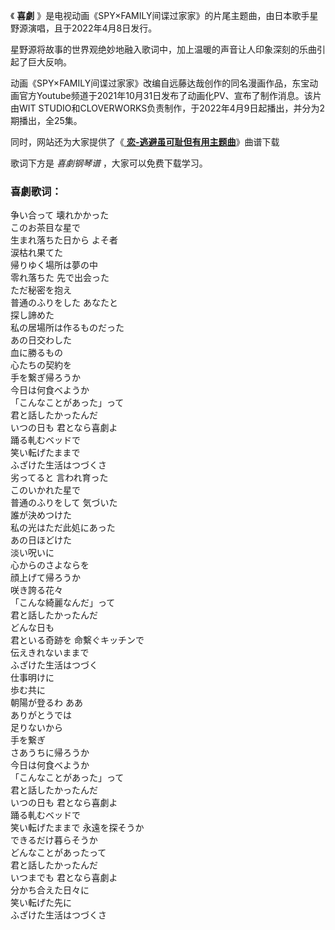 

《 **喜劇** 》是电视动画《SPY×FAMILY间谍过家家》的片尾主题曲，由日本歌手星野源演唱，且于2022年4月8日发行。

星野源将故事的世界观绝妙地融入歌词中，加上温暖的声音让人印象深刻的乐曲引起了巨大反响。

动画《SPY×FAMILY间谍过家家》改编自远藤达哉创作的同名漫画作品，东宝动画官方Youtube频道于2021年10月31日发布了动画化PV、宣布了制作消息。该片由WIT
STUDIO和CLOVERWORKS负责制作，于2022年4月9日起播出，并分为2期播出，全25集。

同时，网站还为大家提供了《[ **恋-逃避虽可耻但有用主题曲**](Music-8328-恋-逃避虽可耻但有用主题曲.html
"恋-逃避虽可耻但有用主题曲")》曲谱下载

歌词下方是 _喜劇钢琴谱_ ，大家可以免费下载学习。

### 喜劇歌词：

争い合って 壊れかかった  
このお茶目な星で  
生まれ落ちた日から よそ者  
涙枯れ果てた  
帰りゆく場所は夢の中  
零れ落ちた 先で出会った  
ただ秘密を抱え  
普通のふりをした あなたと  
探し諦めた  
私の居場所は作るものだった  
あの日交わした  
血に勝るもの  
心たちの契約を  
手を繋ぎ帰ろうか  
今日は何食べようか  
「こんなことがあった」って  
君と話したかったんだ  
いつの日も 君となら喜劇よ  
踊る軋むベッドで  
笑い転げたままで  
ふざけた生活はつづくさ  
劣ってると 言われ育った  
このいかれた星で  
普通のふりをして 気づいた  
誰が決めつけた  
私の光はただ此処にあった  
あの日ほどけた  
淡い呪いに  
心からのさよならを  
顔上げて帰ろうか  
咲き誇る花々  
「こんな綺麗なんだ」って  
君と話したかったんだ  
どんな日も  
君といる奇跡を 命繫ぐキッチンで  
伝えきれないままで  
ふざけた生活はつづく  
仕事明けに  
歩む共に  
朝陽が登るわ ああ  
ありがとうでは  
足りないから  
手を繋ぎ  
さあうちに帰ろうか  
今日は何食べようか  
「こんなことがあった」って  
君と話したかったんだ  
いつの日も 君となら喜劇よ  
踊る軋むベッドで  
笑い転げたままで 永遠を探そうか  
できるだけ暮らそうか  
どんなことがあったって  
君と話したかったんだ  
いつまでも 君となら喜劇よ  
分かち合えた日々に  
笑い転げた先に  
ふざけた生活はつづくさ

